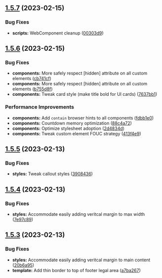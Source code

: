 ## [1.5.7](https://github.com/jacecotton/tcds/compare/v1.5.6...v1.5.7) (2023-02-15)


### Bug Fixes

* **scripts:** WebComponent cleanup ([00303d9](https://github.com/jacecotton/tcds/commit/00303d979c98f4ab53db55e117b916bd621835ab))



## [1.5.6](https://github.com/jacecotton/tcds/compare/v1.5.5...v1.5.6) (2023-02-15)


### Bug Fixes

* **components:** More safely respect [hidden] attribute on all custom elements ([cb741cf](https://github.com/jacecotton/tcds/commit/cb741cfe793cd150ab0d4bf0884cf340742f7af7))
* **components:** More safely respect [hidden] attribute on all custom elements ([b755d8f](https://github.com/jacecotton/tcds/commit/b755d8f3513f764fb1e5b5040ab1022de3e22cd6))
* **components:** Tweak card style (make title bold for UI cards) ([7637bb1](https://github.com/jacecotton/tcds/commit/7637bb135e83c257441847af5acd78fa0e478325))


### Performance Improvements

* **components:** Add `contain` browser hints to all components ([fdbb1e0](https://github.com/jacecotton/tcds/commit/fdbb1e0a3fc7c5103fd07faf7101fd302b262d0c))
* **components:** Countdown memory optimization ([88c4a72](https://github.com/jacecotton/tcds/commit/88c4a7256cf491d4709b7e773662356f9b93ec9d))
* **components:** Optimize stylesheet adoption ([2d4834d](https://github.com/jacecotton/tcds/commit/2d4834d327e01de9aef8341f52b74f9babc8aa43))
* **components:** Tweak custom element FOUC strategy ([413f4e9](https://github.com/jacecotton/tcds/commit/413f4e9be3a97cc36bb6e2ce76dd61f142a23dc2))



## [1.5.5](https://github.com/jacecotton/tcds/compare/v1.5.4...v1.5.5) (2023-02-13)


### Bug Fixes

* **styles:** Tweak callout styles ([3908436](https://github.com/jacecotton/tcds/commit/39084362d4e439218fad02bc11f1bb7f14d17967))



## [1.5.4](https://github.com/jacecotton/tcds/compare/v1.5.3...v1.5.4) (2023-02-13)


### Bug Fixes

* **styles:** Accommodate easily adding veritcal margin to max width ([7e97c89](https://github.com/jacecotton/tcds/commit/7e97c89a095ed0f67f54ba29217bcc2edab39296))



## [1.5.3](https://github.com/jacecotton/tcds/compare/v1.5.2...v1.5.3) (2023-02-13)


### Bug Fixes

* **styles:** Accommodate easily adding veritcal margin to main content ([20b6a95](https://github.com/jacecotton/tcds/commit/20b6a95928816a47532390f31f196f09e4b5273f))
* **template:** Add thin border to top of footer legal area ([a7ba267](https://github.com/jacecotton/tcds/commit/a7ba2670a0b4be8fd73619c11f0ed4a96fff19ea))



